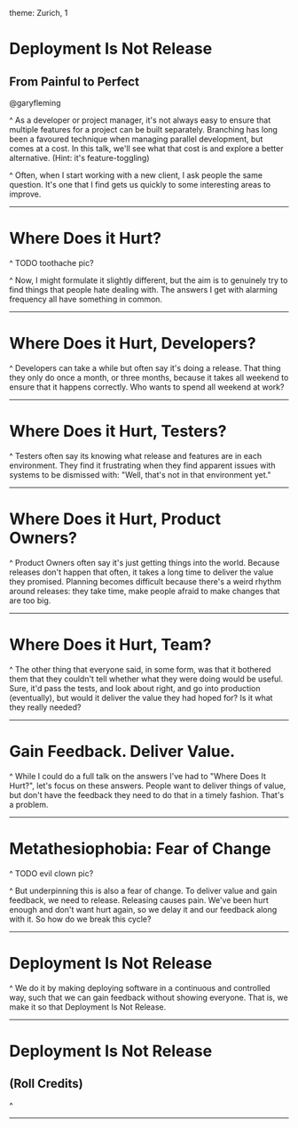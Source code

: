 theme: Zurich, 1

# Deployment Is Not Release
## From Painful to Perfect

@garyfleming

^	As a developer or project manager, it's not always easy to ensure that multiple features for a project can be built separately. Branching has long been a favoured technique when managing parallel development, but comes at a cost. In this talk, we'll see what that cost is and explore a better alternative. (Hint: it's feature-toggling)



^ Often, when I start working with a new client, I ask people the same question. It's one that I find gets us quickly to some interesting areas to improve.

---

# Where Does it Hurt?

^ TODO toothache pic?

^ Now, I might formulate it slightly different, but the aim is to genuinely try to find things that people hate dealing with. The answers I get with alarming frequency all have something in common.

---

# Where Does it Hurt, Developers?

^ Developers can take a while but often say it's doing a release. That thing they only do once a month, or three months, because it takes all weekend to ensure that it happens correctly. Who wants to spend all weekend at work?

---

# Where Does it Hurt, Testers?

^ Testers often say its knowing what release and features are in each environment. They find it frustrating when they find apparent issues with systems to be dismissed with: "Well, that's not in that environment yet."

---

# Where Does it Hurt, Product Owners?

^ Product Owners often say it's just getting things into the world. Because releases don't happen that often, it takes a long time to deliver the value they promised. Planning becomes difficult because there's a weird rhythm around releases: they take time, make people afraid to make changes that are too big.

---

# Where Does it Hurt, Team?

^ The other thing that everyone said, in some form, was that it bothered them that they couldn't tell whether what they were doing would be useful. Sure, it'd pass the tests, and look about right, and go into production (eventually), but would it deliver the value they had hoped for? Is it what they really needed?

---

# Gain Feedback. Deliver Value.

^ While I could do a full talk on the answers I've had to "Where Does It Hurt?", let's focus on these answers. People want to deliver things of value, but don't have the feedback they need to do that in a timely fashion. That's a problem.

---

# Metathesiophobia: Fear of Change

^ TODO evil clown pic?

^ But underpinning this is also a fear of change. To deliver value and gain feedback, we need to release. Releasing causes pain. We've been hurt enough and don't want hurt again, so we delay it and our feedback along with it. So how do we break this cycle?

---

# Deployment Is Not Release

^ We do it by making deploying software in a continuous and controlled way, such that we can gain feedback without showing everyone.
That is, we make it so that Deployment Is Not Release.

---

# Deployment Is Not Release
## (Roll Credits)

^

---
